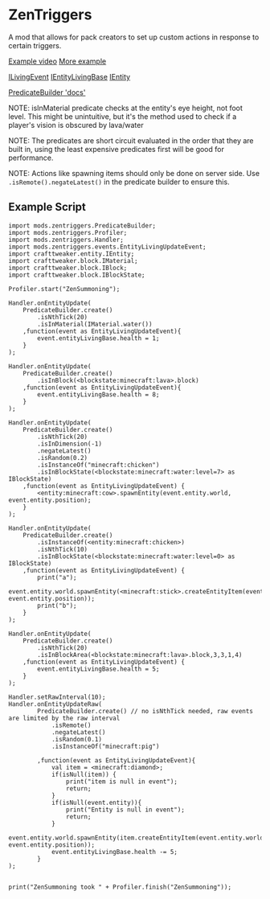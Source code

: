 # ZenTriggers
A mod that allows for pack creators to set up custom actions in response to certain triggers.

[Example video](https://streamable.com/ce27v)
[More example](https://streamable.com/zb9d9)

[ILivingEvent](https://github.com/CraftTweaker/CraftTweaker/blob/1.12/CraftTweaker2-API/src/main/java/crafttweaker/api/event/ILivingEvent.java)
[IEntityLivingBase](https://github.com/CraftTweaker/CraftTweaker/blob/1.12/CraftTweaker2-API/src/main/java/crafttweaker/api/entity/IEntityLivingBase.java)
[IEntity](https://github.com/CraftTweaker/CraftTweaker/blob/1.12/CraftTweaker2-API/src/main/java/crafttweaker/api/entity/IEntity.java)

[PredicateBuilder 'docs'](https://github.com/TeamDman/ZenTriggers/blob/master/src/main/java/zentriggers/zentriggers/PredicateBuilder.java)

NOTE: isInMaterial predicate checks at the entity's eye height, not foot level. This might be unintuitive, but it's the method used to check if a player's vision is obscured by lava/water

NOTE: The predicates are short circuit evaluated in the order that they are built in, using the least expensive predicates first will be good for performance.

NOTE: Actions like spawning items should only be done on server side. Use `.isRemote().negateLatest()` in the predicate builder to ensure this.
## Example Script
```zenscript
import mods.zentriggers.PredicateBuilder;
import mods.zentriggers.Profiler;
import mods.zentriggers.Handler;
import mods.zentriggers.events.EntityLivingUpdateEvent;
import crafttweaker.entity.IEntity;
import crafttweaker.block.IMaterial;
import crafttweaker.block.IBlock;
import crafttweaker.block.IBlockState;

Profiler.start("ZenSummoning");

Handler.onEntityUpdate(
    PredicateBuilder.create()
        .isNthTick(20)
        .isInMaterial(IMaterial.water())
    ,function(event as EntityLivingUpdateEvent){
        event.entityLivingBase.health = 1;
    }
);

Handler.onEntityUpdate(
    PredicateBuilder.create()
        .isInBlock(<blockstate:minecraft:lava>.block)
    ,function(event as EntityLivingUpdateEvent){
        event.entityLivingBase.health = 8;
    }
);

Handler.onEntityUpdate(
    PredicateBuilder.create()
        .isNthTick(20)
        .isInDimension(-1)
        .negateLatest()
        .isRandom(0.2)
        .isInstanceOf("minecraft:chicken")
        .isInBlockState(<blockstate:minecraft:water:level=7> as IBlockState)
    ,function(event as EntityLivingUpdateEvent) {
        <entity:minecraft:cow>.spawnEntity(event.entity.world,  event.entity.position);
    }
);

Handler.onEntityUpdate(
    PredicateBuilder.create()
        .isInstanceOf(<entity:minecraft:chicken>)
        .isNthTick(10)
        .isInBlockState(<blockstate:minecraft:water:level=0> as IBlockState)
    ,function(event as EntityLivingUpdateEvent) {
        print("a");
        event.entity.world.spawnEntity(<minecraft:stick>.createEntityItem(event.entity.world,  event.entity.position));
        print("b");
    }
);

Handler.onEntityUpdate(
    PredicateBuilder.create()
        .isNthTick(20)
        .isInBlockArea(<blockstate:minecraft:lava>.block,3,3,1,4)
    ,function(event as EntityLivingUpdateEvent) {
        event.entityLivingBase.health = 5;
    }
);

Handler.setRawInterval(10);
Handler.onEntityUpdateRaw(
		PredicateBuilder.create() // no isNthTick needed, raw events are limited by the raw interval
		    .isRemote()
		    .negateLatest()
			.isRandom(0.1)
			.isInstanceOf("minecraft:pig")

		,function(event as EntityLivingUpdateEvent){
            val item = <minecraft:diamond>;
            if(isNull(item)) {
                print("item is null in event");
                return;
            }
            if(isNull(event.entity)){
                print("Entity is null in event");
                return;
            }
            event.entity.world.spawnEntity(item.createEntityItem(event.entity.world, event.entity.position));
            event.entityLivingBase.health -= 5;
	    }
);


print("ZenSummoning took " + Profiler.finish("ZenSummoning"));


```

